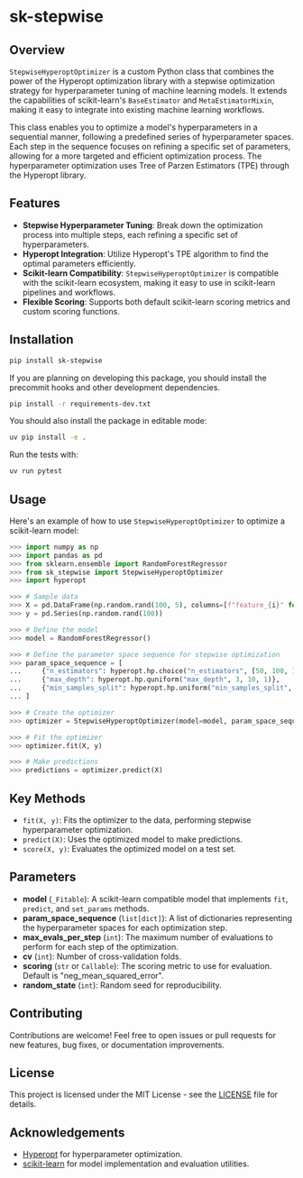 # sk-stepwise

## Overview

`StepwiseHyperoptOptimizer` is a custom Python class that combines the power of the Hyperopt optimization library with a stepwise optimization strategy for hyperparameter tuning of machine learning models. It extends the capabilities of scikit-learn's `BaseEstimator` and `MetaEstimatorMixin`, making it easy to integrate into existing machine learning workflows.

This class enables you to optimize a model's hyperparameters in a sequential manner, following a predefined series of hyperparameter spaces. Each step in the sequence focuses on refining a specific set of parameters, allowing for a more targeted and efficient optimization process. The hyperparameter optimization uses Tree of Parzen Estimators (TPE) through the Hyperopt library.

## Features

- **Stepwise Hyperparameter Tuning**: Break down the optimization process into multiple steps, each refining a specific set of hyperparameters.
- **Hyperopt Integration**: Utilize Hyperopt's TPE algorithm to find the optimal parameters efficiently.
- **Scikit-learn Compatibility**: `StepwiseHyperoptOptimizer` is compatible with the scikit-learn ecosystem, making it easy to use in scikit-learn pipelines and workflows.
- **Flexible Scoring**: Supports both default scikit-learn scoring metrics and custom scoring functions.

## Installation

```sh
pip install sk-stepwise
```

If you are planning on developing this package, you should install
the precommit hooks and other development dependencies.

```sh
pip install -r requirements-dev.txt
```

You should also install the package in editable mode:

```sh
uv pip install -e .
```

Run the tests with:

```sh
uv run pytest
```

## Usage

Here's an example of how to use `StepwiseHyperoptOptimizer` to optimize a scikit-learn model:

```python
>>> import numpy as np
>>> import pandas as pd
>>> from sklearn.ensemble import RandomForestRegressor
>>> from sk_stepwise import StepwiseHyperoptOptimizer
>>> import hyperopt

>>> # Sample data
>>> X = pd.DataFrame(np.random.rand(100, 5), columns=[f"feature_{i}" for i in range(5)])
>>> y = pd.Series(np.random.rand(100))

>>> # Define the model
>>> model = RandomForestRegressor()

>>> # Define the parameter space sequence for stepwise optimization
>>> param_space_sequence = [
...     {"n_estimators": hyperopt.hp.choice("n_estimators", [50, 100, 150])},
...     {"max_depth": hyperopt.hp.quniform("max_depth", 3, 10, 1)},
...     {"min_samples_split": hyperopt.hp.uniform("min_samples_split", 0.1, 1.0)},
... ]

>>> # Create the optimizer
>>> optimizer = StepwiseHyperoptOptimizer(model=model, param_space_sequence=param_space_sequence, max_evals_per_step=50)

>>> # Fit the optimizer
>>> optimizer.fit(X, y)

>>> # Make predictions
>>> predictions = optimizer.predict(X)
```

## Key Methods

- `fit(X, y)`: Fits the optimizer to the data, performing stepwise hyperparameter optimization.
- `predict(X)`: Uses the optimized model to make predictions.
- `score(X, y)`: Evaluates the optimized model on a test set.

## Parameters

- **model** (`_Fitable`): A scikit-learn compatible model that implements `fit`, `predict`, and `set_params` methods.
- **param_space_sequence** (`list[dict]`): A list of dictionaries representing the hyperparameter spaces for each optimization step.
- **max_evals_per_step** (`int`): The maximum number of evaluations to perform for each step of the optimization.
- **cv** (`int`): Number of cross-validation folds.
- **scoring** (`str` or `Callable`): The scoring metric to use for evaluation. Default is "neg_mean_squared_error".
- **random_state** (`int`): Random seed for reproducibility.

## Contributing

Contributions are welcome! Feel free to open issues or pull requests for new features, bug fixes, or documentation improvements.

## License

This project is licensed under the MIT License - see the [LICENSE](LICENSE) file for details.

## Acknowledgements

- [Hyperopt](https://github.com/hyperopt/hyperopt) for hyperparameter optimization.
- [scikit-learn](https://scikit-learn.org) for model implementation and evaluation utilities.
